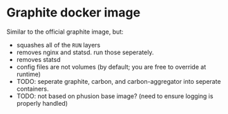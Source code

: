 # Graphite docker image

Similar to the official graphite image, but:
 * squashes all of the `RUN` layers
 * removes nginx and statsd. run those seperately.
 * removes statsd
 * config files are not volumes (by default; you are free to override at runtime)
 * TODO: seperate graphite, carbon, and carbon-aggregator into seperate containers.
 * TODO: not based on phusion base image? (need to ensure logging is properly handled)
